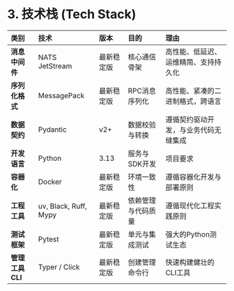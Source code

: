 # **3\. 技术栈 (Tech Stack)**

| 类别 | 技术 | 版本 | 目的 | 理由 |
| :---- | :---- | :---- | :---- | :---- |
| **消息中间件** | NATS JetStream | 最新稳定版 | 核心通信骨架 | 高性能、低延迟、运维精简、支持持久化 |
| **序列化格式** | MessagePack | 最新稳定版 | RPC消息序列化 | 高性能、紧凑的二进制格式，跨语言 |
| **数据契约** | Pydantic | v2+ | 数据校验与转换 | 遵循契约驱动开发，与业务代码无缝集成 |
| **开发语言** | Python | 3.13 | 服务与SDK开发 | 项目要求 |
| **容器化** | Docker | 最新稳定版 | 环境一致性 | 遵循容器化开发与部署原则 |
| **工程工具** | uv, Black, Ruff, Mypy | 最新稳定版 | 依赖管理与代码质量 | 遵循现代化工程实践原则 |
| **测试框架** | Pytest | 最新稳定版 | 单元与集成测试 | 强大的Python测试生态 |
| **管理工具CLI** | Typer / Click | 最新稳定版 | 创建管理命令行 | 快速构建健壮的CLI工具 |
